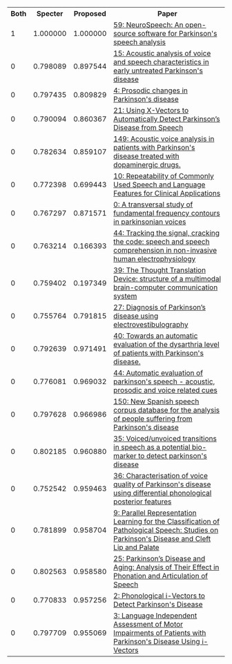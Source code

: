 <html><table><tr>
<th>Both</th>
<th>Specter</th>
<th>Proposed</th>
<th>Paper</th>
</tr>
<tr>
<td>1</td>
<td>1.000000</td>
<td>1.000000</td>
<td><a href="https://www.semanticscholar.org/paper/2b2f10ffb9b25b8fbc5a4d9c2ac4cd23b1cc0531">59: NeuroSpeech: An open-source software for Parkinson's speech analysis</a></td>
</tr>
<tr>
<td>0</td>
<td>0.798089</td>
<td>0.897544</td>
<td><a href="https://www.semanticscholar.org/paper/05b01ebb1dfe83cbdc0f2320e000138c440f80dc">15: Acoustic analysis of voice and speech characteristics in early untreated Parkinson's disease</a></td>
</tr>
<tr>
<td>0</td>
<td>0.797435</td>
<td>0.809829</td>
<td><a href="https://www.semanticscholar.org/paper/9e13349022b0ae8bb09c0cecce62c21ee8fe2ab4">4: Prosodic changes in Parkinson's disease</a></td>
</tr>
<tr>
<td>0</td>
<td>0.790094</td>
<td>0.860367</td>
<td><a href="https://www.semanticscholar.org/paper/fe52caa985bcf9ad5f2789ddcd1adeaa21a1740e">21: Using X-Vectors to Automatically Detect Parkinson’s Disease from Speech</a></td>
</tr>
<tr>
<td>0</td>
<td>0.782634</td>
<td>0.859107</td>
<td><a href="https://www.semanticscholar.org/paper/b4c4027255b774ced641dd5515d33014bffb1606">149: Acoustic voice analysis in patients with Parkinson's disease treated with dopaminergic drugs.</a></td>
</tr>
<tr>
<td>0</td>
<td>0.772398</td>
<td>0.699443</td>
<td><a href="https://www.semanticscholar.org/paper/90978e1657bb20d036d5803a0cb984466ca09f79">10: Repeatability of Commonly Used Speech and Language Features for Clinical Applications</a></td>
</tr>
<tr>
<td>0</td>
<td>0.767297</td>
<td>0.871571</td>
<td><a href="https://www.semanticscholar.org/paper/45f3f4375bfb0d4864cc0ff50a211f0d5ab40cde">0: A transversal study of fundamental frequency contours in parkinsonian voices</a></td>
</tr>
<tr>
<td>0</td>
<td>0.763214</td>
<td>0.166393</td>
<td><a href="https://www.semanticscholar.org/paper/1c21a275159c37f0d00215dbb2af5cc87b994a15">44: Tracking the signal, cracking the code: speech and speech comprehension in non-invasive human electrophysiology</a></td>
</tr>
<tr>
<td>0</td>
<td>0.759402</td>
<td>0.197349</td>
<td><a href="https://www.semanticscholar.org/paper/fd26c727909aa9f57fbae886ed149c8755c278bd">39: The Thought Translation Device: structure of a multimodal brain-computer communication system</a></td>
</tr>
<tr>
<td>0</td>
<td>0.755764</td>
<td>0.791815</td>
<td><a href="https://www.semanticscholar.org/paper/d4a7f122d72449b2f086a9fa89a0193b1caf621a">27: Diagnosis of Parkinson’s disease using electrovestibulography</a></td>
</tr>
<tr>
<td>0</td>
<td>0.792639</td>
<td>0.971491</td>
<td><a href="https://www.semanticscholar.org/paper/5e6c76289330adbf2dfa342b3749058b299bd1ca">40: Towards an automatic evaluation of the dysarthria level of patients with Parkinson's disease.</a></td>
</tr>
<tr>
<td>0</td>
<td>0.776081</td>
<td>0.969032</td>
<td><a href="https://www.semanticscholar.org/paper/11d077fc701a85bb17b5147f1c705dbdfb8b8372">44: Automatic evaluation of parkinson's speech - acoustic, prosodic and voice related cues</a></td>
</tr>
<tr>
<td>0</td>
<td>0.797628</td>
<td>0.966986</td>
<td><a href="https://www.semanticscholar.org/paper/6a62bc47de1bd1dea5113d7918f3f9bef521058b">150: New Spanish speech corpus database for the analysis of people suffering from Parkinson's disease</a></td>
</tr>
<tr>
<td>0</td>
<td>0.802185</td>
<td>0.960880</td>
<td><a href="https://www.semanticscholar.org/paper/dd3ed02f992ceb288408c124b04a4988bae1bb06">35: Voiced/unvoiced transitions in speech as a potential bio-marker to detect parkinson's disease</a></td>
</tr>
<tr>
<td>0</td>
<td>0.752542</td>
<td>0.959463</td>
<td><a href="https://www.semanticscholar.org/paper/b84fe68c50dbc5f6005bc024b96908052342c1aa">36: Characterisation of voice quality of Parkinson's disease using differential phonological posterior features</a></td>
</tr>
<tr>
<td>0</td>
<td>0.781899</td>
<td>0.958704</td>
<td><a href="https://www.semanticscholar.org/paper/9267a0facbd27b5075af43b51c96c8ffe78f4192">9: Parallel Representation Learning for the Classification of Pathological Speech: Studies on Parkinson's Disease and Cleft Lip and Palate</a></td>
</tr>
<tr>
<td>0</td>
<td>0.802563</td>
<td>0.958580</td>
<td><a href="https://www.semanticscholar.org/paper/0663bd8c10a4df99084b7badc232f4cc3c73388d">25: Parkinson’s Disease and Aging: Analysis of Their Effect in Phonation and Articulation of Speech</a></td>
</tr>
<tr>
<td>0</td>
<td>0.770833</td>
<td>0.957256</td>
<td><a href="https://www.semanticscholar.org/paper/8688e142dc55477982557f62c4a03fc8b102f796">2: Phonological i-Vectors to Detect Parkinson's Disease</a></td>
</tr>
<tr>
<td>0</td>
<td>0.797709</td>
<td>0.955069</td>
<td><a href="https://www.semanticscholar.org/paper/d575b3672852ddc663f598b77d1209af8fc6eb43">3: Language Independent Assessment of Motor Impairments of Patients with Parkinson's Disease Using i-Vectors</a></td>
</tr>
</table></html>
